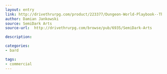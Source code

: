 ```yaml
---
layout: entry
link: http://drivethrurpg.com/product/223377/Dungeon-World-Playbook--The-Master-Chronicler
author: Damian Jankowski
source: SemiDark Arts
source-url:  http://drivethrurpg.com/browse/pub/6935/SemiDark-Arts

description: 

categories:
- bard

tags:
- commercial
---
```

